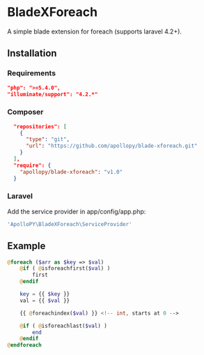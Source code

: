# BladeXForeach

A simple blade extension for foreach (supports laravel 4.2+).

## Installation

### Requirements
```JSON
"php": ">=5.4.0",
"illuminate/support": "4.2.*"
```

### Composer
```JSON
  "repositories": [
    {
      "type": "git",
      "url": "https://github.com/apollopy/blade-xforeach.git"
    }
  ],
  "require": {
    "apollopy/blade-xforeach": "v1.0"
  }
```

### Laravel
Add the service provider in app/config/app.php:
```php
'ApolloPY\BladeXForeach\ServiceProvider'
```

## Example

```php
@foreach ($arr as $key => $val)
    @if ( @isforeachfirst($val) )
        first
    @endif

    key = {{ $key }}
    val = {{ $val }}

    {{ @foreachindex($val) }} <!-- int, starts at 0 -->

    @if ( @isforeachlast($val) )
        end
    @endif
@endforeach
```

